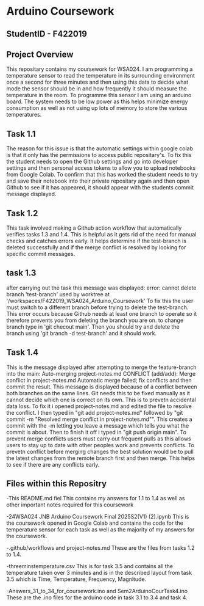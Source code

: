 # Arduino Coursework

## StudentID - F422019

## Project Overview
This repositary contains my coursework for WSA024. I am programming a temperature sensor to read the temperature in its surrounding environment once a second for three minutes and then using this data to decide what mode the sensor should be in and how frequently it should measure the temperature in the room. To programme this sensor I am using an arduino board. The system needs to be low power as this helps minimize energy consumption as well as not using up lots of memory to store the various temperatures.


## Task 1.1
The reason for this issue is that the automatic settings within google colab is that it only has the permissions to access public repositary's. To fix this the student needs to open the Github settings and go into developer settings and then personal access tokens to allow you to upload notebooks from Google Colab. To confirm that this has worked the student needs to try and save their notebook into their private repositary again and then open Github to see if it has appeared, it should appear with the students commit message displayed.

## Task 1.2
This task involved making a Github action workflow that automatically verifies tasks 1.3 and 1.4. This is helpful as it gets rid of the need for manual checks and catches errors early. It helps determine if the test-branch is deleted successfully and if the merge conflict is resolved by looking for specific commit messages.

## task 1.3
after carrying out the task this message was displayed:
error: cannot delete branch 'test-branch' used by worktree at '/workspaces/F422019_WSA024_Arduino_Coursework'
To fix this the user must switch to a different branch before trying to delete the test-branch. This error occurs because Github needs at least one branch to operate so it therefore prevents you from deleting the branch you are on. to change branch type in 'git checout main'. Then you should try and delete the branch using 'git branch -d test-branch' and it should work.

## Task 1.4
This is the message displayed after attempting to merge the feature-branch into the main:
Auto-merging project-notes.md
CONFLICT (add/add): Merge conflict in project-notes.md
Automatic merge failed; fix conflicts and then commit the result.
This message is displayed because of a conflict between both branches on the same lines. Git needs this to be fixed manually as it cannot decide which one is correct on its own. This is to prevetn accidental data loss. To fix it i opened project-notes.md and edited the file to resolve the conflict. I then typed in "git add project-notes.md" followed by "git commit -m "Resolved merge conflict in project-notes.md"". This creates a commit with the -m letting you leave a message which tells you what the commit is about. Then to finish it off i typed in "git push origin main". To prevent merge conflicts users must carry out frequent pulls as this allows users to stay up to date with other peoples work and prevents conflicts. To prevetn conflict before merging changes the best solution would be to pull the latest changes from the remote branch first and then merge. This helps to see if there are any conflicts early.

## Files within this Repositry
-This README.md fiel
This contains my answers for 1.1 to 1.4 as well as other important notes required for this coursework

-24WSA024 JNB Arduino Coursework Final 2025S2(V1) (2).ipynb
This is the coursework opened in Google Colab and contains the code for the temperature sensor for each task as well as the majority of my answers for the coursework.

-.github/workflows and project-notes.md
These are the files from tasks 1.2 to 1.4.

-threeminstemperature.csv
This is for task 3.5 and contains all the temperature taken over 3 minutes and is in the described layout from task 3.5 which is Time, Temperature, Frequency, Magnitude.

-Answers_31_to_34_for_coursework.ino and Sem2ArduinoCourTask4.ino
These are the .ino files for the arduino code in task 3.1 to 3.4 and task 4.
